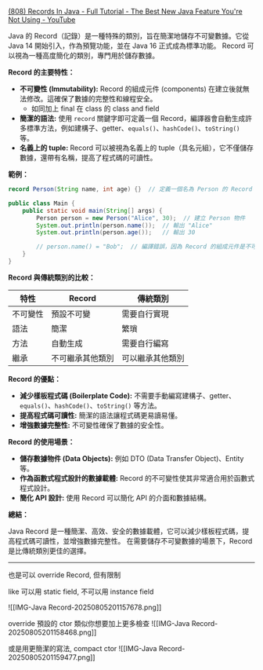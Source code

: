 [(808) Records In Java - Full Tutorial - The Best New Java Feature You're Not Using - YouTube](https://www.youtube.com/watch?v=gJ9DYC-jswo)

Java 的 Record（記錄）是一種特殊的類別，旨在簡潔地儲存不可變數據。它從 Java 14 開始引入，作為預覽功能，並在 Java 16 正式成為標準功能。  Record 可以視為一種高度簡化的類別，專門用於儲存數據。

**Record 的主要特性：**

* **不可變性 (Immutability):** Record 的組成元件 (components) 在建立後就無法修改。這確保了數據的完整性和線程安全。
	* 如同加上 final 在 class 的 class and field
* **簡潔的語法:** 使用 `record` 關鍵字即可定義一個 Record，編譯器會自動生成許多標準方法，例如建構子、getter、`equals()`、`hashCode()`、`toString()` 等。
* **名義上的 tuple:**  Record 可以被視為名義上的 tuple（具名元組），它不僅儲存數據，還帶有名稱，提高了程式碼的可讀性。


**範例：**

```java
record Person(String name, int age) {}  // 定義一個名為 Person 的 Record

public class Main {
    public static void main(String[] args) {
        Person person = new Person("Alice", 30);  // 建立 Person 物件
        System.out.println(person.name());  // 輸出 "Alice"
        System.out.println(person.age());   // 輸出 30

        // person.name() = "Bob";  // 編譯錯誤，因為 Record 的組成元件是不可變的
    }
}
```

**Record 與傳統類別的比較：**

| 特性 | Record | 傳統類別 |
|---|---|---|
| 不可變性 | 預設不可變 | 需要自行實現 |
| 語法 | 簡潔 | 繁瑣 |
| 方法 | 自動生成 | 需要自行編寫 |
| 繼承 | 不可繼承其他類別 | 可以繼承其他類別 |


**Record 的優點：**
* **減少樣板程式碼 (Boilerplate Code):**  不需要手動編寫建構子、getter、`equals()`、`hashCode()`、`toString()` 等方法。
* **提高程式碼可讀性:**  簡潔的語法讓程式碼更易讀易懂。
* **增強數據完整性:**  不可變性確保了數據的安全性。


**Record 的使用場景：**
* **儲存數據物件 (Data Objects):**  例如 DTO (Data Transfer Object)、Entity 等。
* **作為函數式程式設計的數據載體:**  Record 的不可變性使其非常適合用於函數式程式設計。
* **簡化 API 設計:**  使用 Record 可以簡化 API 的介面和數據結構。



**總結：**

Java Record 是一種簡潔、高效、安全的數據載體，它可以減少樣板程式碼，提高程式碼可讀性，並增強數據完整性。  在需要儲存不可變數據的場景下，Record 是比傳統類別更佳的選擇。



---
也是可以 override Record, 但有限制

like 可以用 static field, 不可以用 instance field

![[IMG-Java Record-20250805201157678.png]]


override 預設的 ctor
類似你想要加上更多檢查
![[IMG-Java Record-20250805201158468.png]]

或是用更簡潔的寫法, compact ctor
![[IMG-Java Record-20250805201159477.png]]